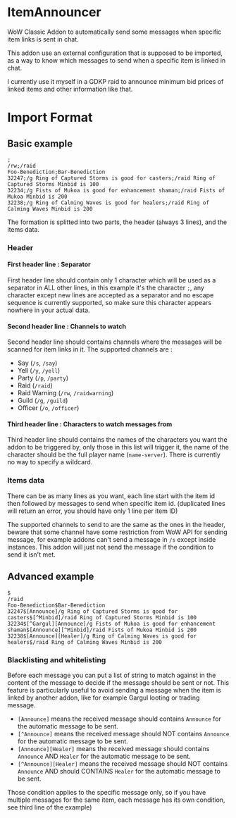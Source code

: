 # ItemAnnouncer

WoW Classic Addon to automatically send some messages when specific item links is sent in chat.

This addon use an external configuration that is supposed to be imported, as a way to know which messages to send when a specific item is linked in chat.

I currently use it myself in a GDKP raid to announce minimum bid prices of linked items and other information like that.

# Import Format

## Basic example

```
;
/rw;/raid
Foo-Benediction;Bar-Benediction
32247;/g Ring of Captured Storms is good for casters;/raid Ring of Captured Storms Minbid is 100
32234;/g Fists of Mukoa is good for enhancement shaman;/raid Fists of Mukoa Minbid is 200
32238;/g Ring of Calming Waves is good for healers;/raid Ring of Calming Waves Minbid is 200
```

The formation is splitted into two parts, the header (always 3 lines), and the items data.

### Header

#### First header line : Separator

First header line should contain only 1 character which will be used as a separator in ALL other lines, in this example it's the character `;`, any character except new lines are accepted as a separator and no escape sequence is currently supported, so make sure this character appears nowhere in your actual data.

#### Second header line : Channels to watch

Second header line should contains channels where the messages will be scanned for item links in it. The supported channels are :
 - Say (`/s`, `/say`)
 - Yell (`/y`, `/yell`)
 - Party (`/p`, `/party`)
 - Raid (`/raid`)
 - Raid Warning (`/rw`, `/raidwarning`)
 - Guild (`/g`, `/guild`)
 - Officer (`/o`, `/officer`)

#### Third header line : Characters to watch messages from

Third header line should contains the names of the characters you want the addon to be triggered by, only those in this list will trigger it, the name of the character should be the full player name (`name-server`). There is currently no way to specify a wildcard.

### Items data

There can be as many lines as you want, each line start with the item id then followed by messages to send when specific item id. (duplicated lines will return an error, you should have only 1 line per item ID) 

The supported channels to send to are the same as the ones in the header, beware that some channel have some restriction from WoW API for sending message, for example addons can't send a message in `/s` except inside instances. This addon will just not send the message if the condition to send it isn't met.

## Advanced example

```
$
/raid
Foo-Benediction$Bar-Benediction
32247$[Announce]/g Ring of Captured Storms is good for casters$[^Minbid]/raid Ring of Captured Storms Minbid is 100
32234$[^Gargul][Announce]/g Fists of Mukoa is good for enhancement shaman$[Announce][^Minbid]/raid Fists of Mukoa Minbid is 200
32238$[Announce][Healer]/g Ring of Calming Waves is good for healers$/raid Ring of Calming Waves Minbid is 200
```

### Blacklisting and whitelisting

Before each message you can put a list of string to match against in the content of the message to decide if the message should be sent or not. This feature is particularly useful to avoid sending a message when the item is linked by another addon, like for example Gargul looting or trading message.

- `[Announce]` means the received message should contains `Announce` for the automatic message to be sent.
- `[^Announce]` means the received message should NOT contains `Announce` for the automatic message to be sent.
- `[Announce][Healer]` means the received message should contains `Announce` AND `Healer` for the automatic message to be sent.
- `[^Announce][Healer]` means the received message should NOT contains `Announce` AND should CONTAINS `Healer` for the automatic message to be sent.

Those condition applies to the specific message only, so if you have multiple messages for the same item, each message has its own condition, see third line of the example)
